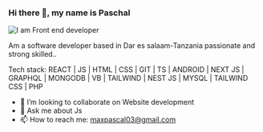 ### Hi there 👋, my name is Paschal

![I am Front end developer](https://photos.app.goo.gl/EBVHvXQykRSPLGT59)

Am a software developer based in Dar es salaam-Tanzania passionate and strong skilled..

Tech stack: REACT  | JS | HTML | CSS | GIT | TS | ANDROID | NEXT JS | GRAPHQL | MONGODB | VB | TAILWIND | NEST JS | MYSQL | TAILWIND CSS | PHP 



- 👯 I’m looking to collaborate on Website development 
- 💬 Ask me about Js  
- 📫 How to reach me: maxpascal03@gmail.com 


